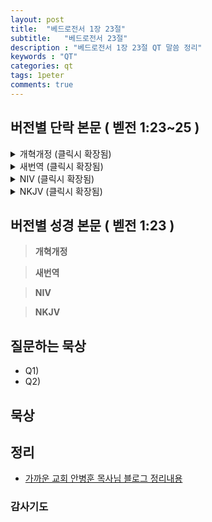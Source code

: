```yaml
---
layout: post
title:  "베드로전서 1장 23절"
subtitle:   "베드로전서 23절"
description : "베드로전서 1장 23절 QT 말씀 정리"
keywords : "QT"
categories: qt
tags: 1peter
comments: true
---
```


## 버전별 단락 본문 ( 벧전 1:23~25 )

<details>
<summary> 개혁개정 (클릭시 확장됨)</summary>
<div markdown="1">


</div>
</details>

<details>
<summary> 새번역 (클릭시 확장됨)</summary>
<div markdown="1">


</div>
</details>

<details>
<summary> NIV (클릭시 확장됨)</summary>
<div markdown="1">


</div>
</details>

<details>
<summary> NKJV (클릭시 확장됨)</summary>
<div markdown="1">


</div>
</details>

## 버전별 성경 본문 ( 벧전 1:23 )

> **개혁개정**

> **새번역**

> **NIV**

> **NKJV**

## 질문하는 묵상

* Q1) 
* Q2) 

## 묵상


## 정리
* [가까운 교회 안병훈 목사님 블로그 정리내용](https://blog.naver.com/tolerance2018/)

### 감사기도
